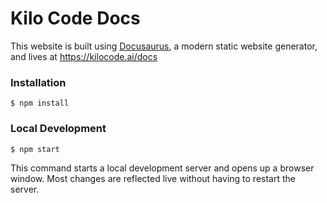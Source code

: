 # Kilo Code Docs

This website is built using [Docusaurus](https://docusaurus.io/), a modern static website generator, and lives at https://kilocode.ai/docs

### Installation

```
$ npm install
```

### Local Development

```
$ npm start
```

This command starts a local development server and opens up a browser window. Most changes are reflected live without having to restart the server.
